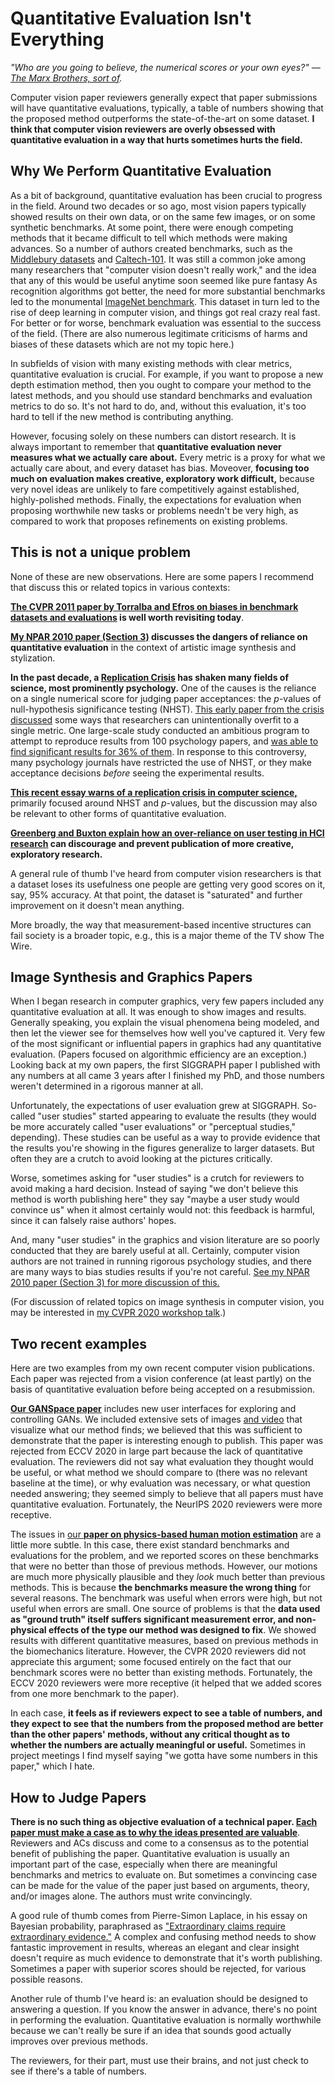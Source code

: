 # Quantitative Evaluation Isn't Everything

*"Who are you going to believe, the numerical scores or your own eyes?" — [The Marx Brothers, sort of](https://www.youtube.com/watch?v=cHxGUe1cjzM).*


Computer vision paper reviewers generally expect that paper submissions will have quantitative evaluations, typically, a table of numbers showing that the proposed method outperforms the state-of-the-art on some dataset. **I think that computer vision reviewers are overly obsessed with quantitative evaluation in a way that hurts sometimes hurts the field.** 

Why We Perform Quantitative Evaluation
---

As a bit of background, quantitative evaluation has been crucial to progress in the field. Around two decades or so ago, most vision papers typically showed results on their own data, or on the same few images, or on some synthetic benchmarks. At some point, there were enough competing methods that it became difficult to tell which methods were making advances. So a number of authors created benchmarks, such as the [Middlebury datasets](https://vision.middlebury.edu/stereo/data/) and [Caltech-101](http://www.vision.caltech.edu/Image_Datasets/Caltech101/). 
It was still a common joke among many researchers that "computer vision doesn't really work," and the idea that any of this would be useful anytime soon seemed like pure fantasy
As recognition algorithms got better, the need for more substantial benchmarks led to the monumental [ImageNet benchmark](https://en.wikipedia.org/wiki/ImageNet). This dataset in turn led to the rise of deep learning in computer vision, and things got real crazy real fast. For better or for worse, benchmark evaluation was essential to the success of the field. (There are also numerous legitimate criticisms of harms and biases of these datasets which are not my topic here.)

In subfields of vision with many existing methods with clear metrics, quantitative evaluation is crucial. For example, if you want to propose a new depth estimation method, then you ought to compare your method to the latest methods, and you should use standard benchmarks and evaluation metrics to do so. It's not hard to do, and, without this evaluation, it's too hard to tell if the new method is contributing anything.

However, focusing solely on these numbers can distort research. It is always important to remember that **quantitative evaluation never measures what we actually care about.**  Every metric is a proxy for what we actually care about, and every dataset has bias.   Moveover, **focusing too much on evaluation makes creative, exploratory work difficult,** because very novel ideas are unlikely to fare competitively against established, highly-polished methods. Finally, the expectations for evaluation when proposing worthwhile new tasks or problems needn't be very high, as compared to work that proposes refinements on existing problems.


This is not a unique problem
---

None of these are new observations. Here are some papers I recommend that discuss this or related topics in various contexts:

**[The CVPR 2011 paper by Torralba and Efros on biases in benchmark datasets and evaluations](http://people.csail.mit.edu/torralba/publications/datasets_cvpr11.pdf) is well worth revisiting today**.

**[My NPAR 2010 paper (Section 3)](http://www.dgp.toronto.edu/~hertzman/ScienceOfArt/) discusses the dangers of reliance on quantitative evaluation** in the context of artistic image synthesis and stylization.

**In the past decade, a [Replication Crisis](https://en.wikipedia.org/wiki/Replication_crisis) has shaken many fields of science, most prominently psychology.** One of the causes is the reliance on a single numerical score for judging paper acceptances: the *p*-values of null-hypothesis significance testing (NHST).  [This early paper from the crisis discussed](https://journals.sagepub.com/doi/10.1177/0956797611417632) some ways that researchers can unintentionally overfit to a single metric.  One large-scale study conducted an ambitious program to attempt to reproduce results from 100 psychology papers, and [was able to find significant results for 36% of them](https://science.sciencemag.org/content/349/6251/aac4716). In response to this controversy, many psychology journals have restricted the use of NHST, or they make acceptance decisions *before* seeing the experimental results. 

**[This recent essay warns of a replication crisis in computer science,](https://cacm.acm.org/magazines/2020/8/246369-threats-of-a-replication-crisis-in-empirical-computer-science/fulltext)** primarily focused around NHST and *p*-values, but the discussion may also be relevant to other forms of quantitative evaluation.

**[Greenberg and Buxton explain how an over-reliance on user testing in HCI research](https://www.billbuxton.com/usabilityHarmful.pdf) can discourage and prevent publication of more creative, exploratory research.**

A general rule of thumb I've heard from computer vision researchers is that a dataset loses its usefulness one people are getting very good scores on it, say, 95% accuracy. At that point, the dataset is "saturated" and further improvement on it doesn't mean anything.

More broadly, the way that measurement-based incentive structures can fail society is a broader topic, e.g., this is a major theme of the TV show The Wire.


Image Synthesis and Graphics Papers
---

When I began research in computer graphics, very few papers included any quantitative evaluation at all. It was enough to show images and results. Generally speaking, you explain the visual phenomena being modeled, and then let the viewer see for themselves how well you've captured it. Very few of the most significant or influential papers in graphics had any quantitative evaluation.  (Papers focused on algorithmic efficiency are an exception.)  Looking back at my own papers, the first SIGGRAPH paper I published with any numbers at all came 3 years after I finished my PhD, and those numbers weren't determined in a rigorous manner at all.

Unfortunately, the expectations of user evaluation grew at SIGGRAPH. So-called "user studies" started appearing to evaluate the results (they would be more accurately called "user evaluations" or "perceptual studies," depending). These studies can be useful as a way to provide evidence that the results you're showing in the figures generalize to larger datasets. But often they are a crutch to avoid looking at the pictures critically. 

Worse, sometimes asking for "user studies" is a crutch for reviewers to avoid making a hard decision. Instead of saying "we don't believe this method is worth publishing here" they say "maybe a user study would convince us" when it almost certainly would not: this feedback is harmful, since it can falsely raise authors' hopes.

And, many "user studies" in the graphics and vision literature are so poorly conducted that they are barely useful at all.  Certainly, computer vision authors are not trained in running rigorous psychology studies, and there are many ways to bias studies results if you're not careful. [See my NPAR 2010 paper (Section 3) for more discussion of this.](http://www.dgp.toronto.edu/~hertzman/ScienceOfArt/)

(For discussion of related topics on image synthesis in computer vision, you may be interested in [my CVPR 2020 workshop talk](https://www.youtube.com/watch?v=wCRJBy_LPVY).)

Two recent examples
---
Here are two examples from my own recent computer vision publications. Each paper was rejected from a vision conference (at least partly) on the basis of quantitative evaluation before being accepted on a resubmission.


[**Our GANSpace paper**](https://arxiv.org/abs/2004.02546) includes new user interfaces for exploring and controlling GANs.  We included extensive sets of images [and video](https://www.youtube.com/watch?v=jdTICDa_eAI) that visualize what our method finds; we believed that this was sufficient to demonstrate that the paper is interesting enough to publish.  This paper was rejected from ECCV 2020 in large part because the lack of quantitative evaluation. The reviewers did not say what evaluation they thought would be useful, or what method we should compare to (there was no relevant baseline at the time), or why evaluation was necessary, or what question needed answering; they seemed simply to believe that all papers must have quantitative evaluation.  Fortunately, the NeurIPS 2020 reviewers were more receptive.

The issues in [our **paper on physics-based human motion estimation**](https://geometry.stanford.edu/projects/human-dynamics-eccv-2020/) are a little more subtle. In this case, there exist standard benchmarks and evaluations for the problem, and we reported scores on these benchmarks that were no better than those of previous methods.  However, our motions are much more physically plausible and they *look* much better than previous methods. This is because **the benchmarks measure the wrong thing** for several reasons. The benchmark was useful when errors were high, but not useful when errors are small.  One source of problems is that the **data used as "ground truth" itself suffers significant measurement error, and non-physical effects of the type our method was designed to fix**.  We showed results with different quantitative measures, based on previous methods in the biomechanics literature. However, the CVPR 2020 reviewers did not appreciate this argument; some focused entirely on the fact that our benchmark scores were no better than existing methods.  Fortunately, the ECCV 2020 reviewers were more receptive (it helped that we added scores from one more benchmark to the paper).

In each case, **it feels as if reviewers expect to see a table of numbers, and they expect to see that the numbers from the proposed method are better than the other papers' methods, without any critical thought as to whether the numbers are actually meaningful or useful.** Sometimes in project meetings I find myself saying "we gotta have some numbers in this paper," which I hate.


How to Judge Papers
---

**There is no such thing as objective evaluation of a technical paper. [Each paper must make a case as to why the ideas presented are valuable](/2020/07/13/rebuttals.html)**. Reviewers and ACs discuss and come to a consensus as to the potential benefit of publishing the paper.  Quantitative evaluation is usually an important part of the case, especially when there are meaningful benchmarks and metrics to evaluate on. But sometimes a convincing case can be made for the value of the paper just based on  arguments, theory, and/or images alone.  The authors must write convincingly. 

A good rule of thumb comes from Pierre-Simon Laplace, in his essay on Bayesian probability, paraphrased as ["Extraordinary claims require extraordinary evidence."](https://en.wikipedia.org/wiki/Sagan_standard) A complex and confusing method needs to show fantastic improvement in results, whereas an elegant and clear insight doesn't require as much evidence to demonstrate that it's worth publishing.  Sometimes a paper with superior scores should be rejected, for various possible reasons.

Another rule of thumb I've heard is: an evaluation should be designed to answering a question. If you know the answer in advance, there's no point in performing the evaluation.  Quantitative evaluation is normally worthwhile because we can't really be sure if an idea that sounds good actually improves over previous methods.

The reviewers, for their part, must use their brains, and not just check to see if there's a table of numbers.
